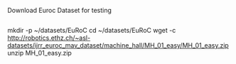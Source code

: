 Download Euroc Dataset for testing

```bash
```
mkdir -p ~/datasets/EuRoC
cd ~/datasets/EuRoC
wget -c http://robotics.ethz.ch/~asl-datasets/ijrr_euroc_mav_dataset/machine_hall/MH_01_easy/MH_01_easy.zip
unzip MH_01_easy.zip
```
```
